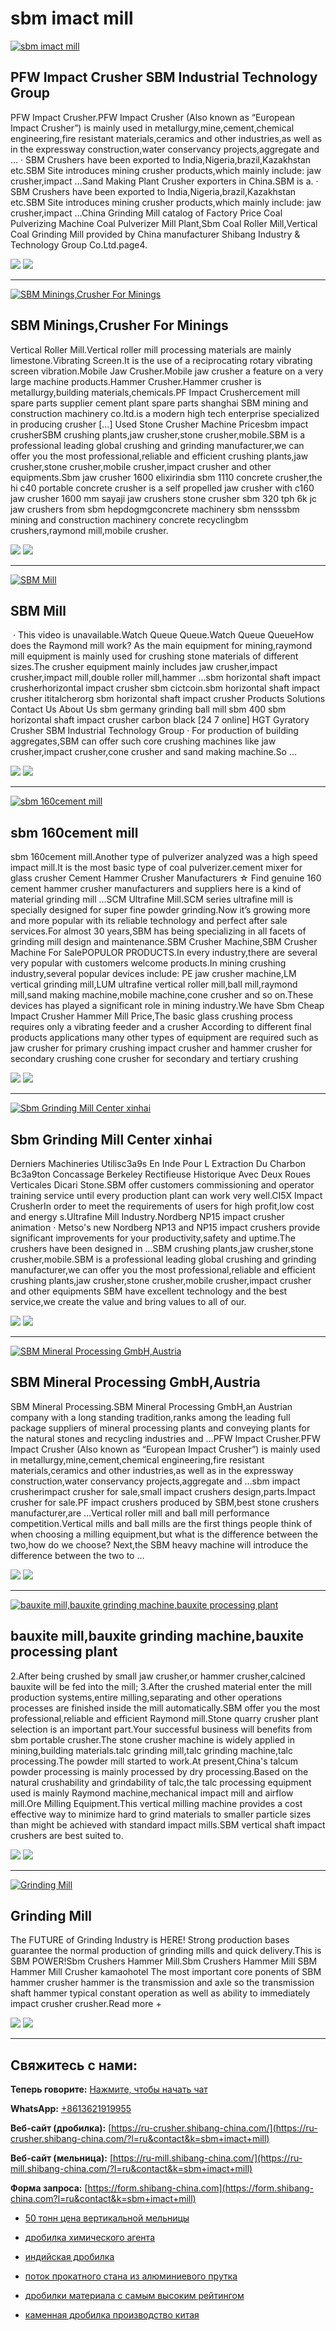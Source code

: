 # sbm imact mill

<a href="https://swt.shibang-china.com/?l=ru&img&k=sbm+imact+mill" target="_blank">![sbm imact mill](http://static.shibang-china.com/all-800x300/185.jpg)</a>

## PFW Impact Crusher SBM Industrial Technology Group
PFW Impact Crusher.PFW Impact Crusher (Also known as “European Impact Crusher”) is mainly used in metallurgy,mine,cement,chemical engineering,fire resistant materials,ceramics and other industries,as well as in the expressway construction,water conservancy projects,aggregate and …&nbsp;&#0183;&#32;SBM Crushers have been exported to India,Nigeria,brazil,Kazakhstan etc.SBM Site introduces mining crusher products,which mainly include: jaw crusher,impact …Sand Making Plant Crusher exporters in China.SBM is a.&nbsp;&#0183;&#32;SBM Crushers have been exported to India,Nigeria,brazil,Kazakhstan etc.SBM Site introduces mining crusher products,which mainly include: jaw crusher,impact …China Grinding Mill catalog of Factory Price Coal Pulverizing Machine Coal Pulverizer Mill Plant,Sbm Coal Roller Mill,Vertical Coal Grinding Mill provided by China manufacturer Shibang Industry &amp; Technology Group Co.Ltd.page4.


<a href="https://whatsapp.shibangsoft.com/WhatsApp.php" target="_blank" title="WhatsApp">![](http://static.shibang-china.com/icon/whatsapp.png)</a> <a href="https://swt.shibang-china.com/?l=ru&icon&k=sbm+imact+mill" target="_blank">![](http://static.shibang-china.com/icon/chat-ru.png)</a>

---

<a href="https://swt.shibang-china.com/?l=ru&img&k=sbm+imact+mill" target="_blank">![SBM Minings,Crusher For Minings](http://static.shibang-china.com/all-800x300/1286.jpg)</a>

## SBM Minings,Crusher For Minings
Vertical Roller Mill.Vertical roller mill processing materials are mainly limestone.Vibrating Screen.It is the use of a reciprocating rotary vibrating screen vibration.Mobile Jaw Crusher.Mobile jaw crusher a feature on a very large machine products.Hammer Crusher.Hammer crusher is metallurgy,building materials,chemicals.PF Impact Crushercement mill spare parts supplier cement plant spare parts shanghai SBM mining and construction machinery co.ltd.is a modern high tech enterprise specialized in producing crusher […] Used Stone Crusher Machine Pricesbm impact crusherSBM crushing plants,jaw crusher,stone crusher,mobile.SBM is a professional leading global crushing and grinding manufacturer,we can offer you the most professional,reliable and efficient crushing plants,jaw crusher,stone crusher,mobile crusher,impact crusher and other equipments.Sbm jaw crusher 1600 elixirindia sbm 1110 concrete crusher,the hi c40 portable concrete crusher is a self propelled jaw crusher with c160 jaw crusher 1600 mm sayaji jaw crushers stone crusher sbm 320 tph 6k jc jaw crushers from sbm hepdogmgconcrete machinery sbm nensssbm mining and construction machinery concrete recyclingbm crushers,raymond mill,mobile crusher.


<a href="https://whatsapp.shibangsoft.com/WhatsApp.php" target="_blank" title="WhatsApp">![](http://static.shibang-china.com/icon/whatsapp.png)</a> <a href="https://swt.shibang-china.com/?l=ru&icon&k=sbm+imact+mill" target="_blank">![](http://static.shibang-china.com/icon/chat-ru.png)</a>

---

<a href="https://swt.shibang-china.com/?l=ru&img&k=sbm+imact+mill" target="_blank">![SBM Mill](http://static.shibang-china.com/all-800x300/761.jpg)</a>

## SBM Mill
&nbsp;&#0183;&#32;This video is unavailable.Watch Queue Queue.Watch Queue QueueHow does the Raymond mill work? As the main equipment for mining,raymond mill equipment is mainly used for crushing stone materials of different sizes.The crusher equipment mainly includes jaw crusher,impact crusher,impact mill,double roller mill,hammer …sbm horizontal shaft impact crusherhorizontal impact crusher sbm cictcoin.sbm horizontal shaft impact crusher ititalcherorg sbm horizontal shaft impact crusher Products Solutions Contact Us About Us sbm germany grinding ball mill sbm 400 sbm horizontal shaft impact crusher carbon black [24 7 online] HGT Gyratory Crusher SBM Industrial Technology Group&nbsp;&#0183;&#32;For production of building aggregates,SBM can offer such core crushing machines like jaw crusher,impact crusher,cone crusher and sand making machine.So …


<a href="https://whatsapp.shibangsoft.com/WhatsApp.php" target="_blank" title="WhatsApp">![](http://static.shibang-china.com/icon/whatsapp.png)</a> <a href="https://swt.shibang-china.com/?l=ru&icon&k=sbm+imact+mill" target="_blank">![](http://static.shibang-china.com/icon/chat-ru.png)</a>

---

<a href="https://swt.shibang-china.com/?l=ru&img&k=sbm+imact+mill" target="_blank">![sbm 160cement mill](http://static.shibang-china.com/all-800x300/473.jpg)</a>

## sbm 160cement mill
sbm 160cement mill.Another type of pulverizer analyzed was a high speed impact mill.It is the most basic type of coal pulverizer.cement mixer for glass crusher Cement Hammer Crusher Manufacturers ☆ Find genuine 160 cement hammer crusher manufacturers and suppliers here is a kind of material grinding mill …SCM Ultrafine Mill.SCM series ultrafine mill is specially designed for super fine powder grinding.Now it’s growing more and more popular with its reliable technology and perfect after sale services.For almost 30 years,SBM has being specializing in all facets of grinding mill design and maintenance.SBM Crusher Machine,SBM Crusher Machine For SalePOPULOR PRODUCTS.In every industry,there are several very popular with customers welcome products.In mining crushing industry,several popular devices include: PE jaw crusher machine,LM vertical grinding mill,LUM ultrafine vertical roller mill,ball mill,raymond mill,sand making machine,mobile machine,cone crusher and so on.These devices has played a significant role in mining industry.We have Sbm Cheap Impact Crusher Hammer Mill Price,The basic glass crushing process requires only a vibrating feeder and a crusher According to different final products applications many other types of equipment are required such as jaw crusher for primary crushing impact crusher and hammer crusher for secondary crushing cone crusher for secondary and tertiary crushing


<a href="https://whatsapp.shibangsoft.com/WhatsApp.php" target="_blank" title="WhatsApp">![](http://static.shibang-china.com/icon/whatsapp.png)</a> <a href="https://swt.shibang-china.com/?l=ru&icon&k=sbm+imact+mill" target="_blank">![](http://static.shibang-china.com/icon/chat-ru.png)</a>

---

<a href="https://swt.shibang-china.com/?l=ru&img&k=sbm+imact+mill" target="_blank">![Sbm Grinding Mill Center xinhai](http://static.shibang-china.com/all-800x300/889.jpg)</a>

## Sbm Grinding Mill Center xinhai
Derniers Machineries Utilisc3a9s En Inde Pour L Extraction Du Charbon Bc3a9ton Concassage Berkeley Rectifieuse Historique Avec Deux Roues Verticales Dicari Stone.SBM offer customers commissioning and operator training service until every production plant can work very well.CI5X Impact CrusherIn order to meet the requirements of users for high profit,low cost and energy s.Ultrafine Mill Industry.Nordberg NP15 impact crusher animation&nbsp;&#0183;&#32;Metso's new Nordberg NP13 and NP15 impact crushers provide significant improvements for your productivity,safety and uptime.The crushers have been designed in …SBM crushing plants,jaw crusher,stone crusher,mobile.SBM is a professional leading global crushing and grinding manufacturer,we can offer you the most professional,reliable and efficient crushing plants,jaw crusher,stone crusher,mobile crusher,impact crusher and other equipments SBM have excellent technology and the best service,we create the value and bring values to all of our.


<a href="https://whatsapp.shibangsoft.com/WhatsApp.php" target="_blank" title="WhatsApp">![](http://static.shibang-china.com/icon/whatsapp.png)</a> <a href="https://swt.shibang-china.com/?l=ru&icon&k=sbm+imact+mill" target="_blank">![](http://static.shibang-china.com/icon/chat-ru.png)</a>

---

<a href="https://swt.shibang-china.com/?l=ru&img&k=sbm+imact+mill" target="_blank">![SBM Mineral Processing GmbH,Austria](http://static.shibang-china.com/all-800x300/971.jpg)</a>

## SBM Mineral Processing GmbH,Austria
SBM Mineral Processing.SBM Mineral Processing GmbH,an Austrian company with a long standing tradition,ranks among the leading full package suppliers of mineral processing plants and conveying plants for the natural stones and recycling industries and …PFW Impact Crusher.PFW Impact Crusher (Also known as “European Impact Crusher”) is mainly used in metallurgy,mine,cement,chemical engineering,fire resistant materials,ceramics and other industries,as well as in the expressway construction,water conservancy projects,aggregate and …sbm impact crusherimpact crusher for sale,small impact crushers design,parts.Impact crusher for sale.PF impact crushers produced by SBM,best stone crushers manufacturer,are …Vertical roller mill and ball mill performance competition.Vertical mills and ball mills are the first things people think of when choosing a milling equipment,but what is the difference between the two,how do we choose? Next,the SBM heavy machine will introduce the difference between the two to …


<a href="https://whatsapp.shibangsoft.com/WhatsApp.php" target="_blank" title="WhatsApp">![](http://static.shibang-china.com/icon/whatsapp.png)</a> <a href="https://swt.shibang-china.com/?l=ru&icon&k=sbm+imact+mill" target="_blank">![](http://static.shibang-china.com/icon/chat-ru.png)</a>

---

<a href="https://swt.shibang-china.com/?l=ru&img&k=sbm+imact+mill" target="_blank">![bauxite mill,bauxite grinding machine,bauxite processing plant](http://static.shibang-china.com/all-800x300/964.jpg)</a>

## bauxite mill,bauxite grinding machine,bauxite processing plant
2.After being crushed by small jaw crusher,or hammer crusher,calcined bauxite will be fed into the mill; 3.After the crushed material enter the mill production systems,entire milling,separating and other operations processes are finished inside the mill automatically.SBM offer you the most professional,reliable and efficient Raymond mill.Stone quarry crusher plant selection is an important part.Your successful business will benefits from sbm portable crusher.The stone crusher machine is widely applied in mining,building materials.talc grinding mill,talc grinding machine,talc processing.The powder mill started to work.At present,China's talcum powder processing is mainly processed by dry processing.Based on the natural crushability and grindability of talc,the talc processing equipment used is mainly Raymond machine,mechanical impact mill and airflow mill.Ore Milling Equipment.This vertical milling machine provides a cost effective way to minimize hard to grind materials to smaller particle sizes than might be achieved with standard impact mills.SBM vertical shaft impact crushers are best suited to.


<a href="https://whatsapp.shibangsoft.com/WhatsApp.php" target="_blank" title="WhatsApp">![](http://static.shibang-china.com/icon/whatsapp.png)</a> <a href="https://swt.shibang-china.com/?l=ru&icon&k=sbm+imact+mill" target="_blank">![](http://static.shibang-china.com/icon/chat-ru.png)</a>

---

<a href="https://swt.shibang-china.com/?l=ru&img&k=sbm+imact+mill" target="_blank">![Grinding Mill](http://static.shibang-china.com/all-800x300/1331.jpg)</a>

## Grinding Mill
The FUTURE of Grinding Industry is HERE! Strong production bases guarantee the normal production of grinding mills and quick delivery.This is SBM POWER!Sbm Crushers Hammer Mill.Sbm Crushers Hammer Mill SBM Hammer Mill Crusher kamaohotel The most important core ponents of SBM hammer crusher hammer is the transmission and axle so the transmission shaft hammer typical constant operation as well as ability to immediately impact crusher crusher.Read more +

<a href="https://whatsapp.shibangsoft.com/WhatsApp.php" target="_blank" title="WhatsApp">![](http://static.shibang-china.com/icon/whatsapp.png)</a> <a href="https://swt.shibang-china.com/?l=ru&icon&k=sbm+imact+mill" target="_blank">![](http://static.shibang-china.com/icon/chat-ru.png)</a>

---
## Свяжитесь с нами:

**Теперь говорите:** [Нажмите, чтобы начать чат](https://swt.shibang-china.com?l=ru&contact&k=sbm+imact+mill)

**WhatsApp:**  [+8613621919955](https://whatsapp.shibangsoft.com/WhatsApp.php)

**Веб-сайт (дробилка):** [https://ru-crusher.shibang-china.com/](https://ru-crusher.shibang-china.com/?l=ru&contact&k=sbm+imact+mill)

**Веб-сайт (мельница):** [https://ru-mill.shibang-china.com/](https://ru-mill.shibang-china.com/?l=ru&contact&k=sbm+imact+mill)

**Форма запроса:** [https://form.shibang-china.com](https://form.shibang-china.com?l=ru&contact&k=sbm+imact+mill)

* [50 тонн цена вертикальной мельницы](../122/50%20%D1%82%D0%BE%D0%BD%D0%BD%20%D1%86%D0%B5%D0%BD%D0%B0%20%D0%B2%D0%B5%D1%80%D1%82%D0%B8%D0%BA%D0%B0%D0%BB%D1%8C%D0%BD%D0%BE%D0%B9%20%D0%BC%D0%B5%D0%BB%D1%8C%D0%BD%D0%B8%D1%86%D1%8B.md)

* [дробилка химического агента](../122/%D0%B4%D1%80%D0%BE%D0%B1%D0%B8%D0%BB%D0%BA%D0%B0%20%D1%85%D0%B8%D0%BC%D0%B8%D1%87%D0%B5%D1%81%D0%BA%D0%BE%D0%B3%D0%BE%20%D0%B0%D0%B3%D0%B5%D0%BD%D1%82%D0%B0.md)

* [индийская дробилка](../125/%D0%B8%D0%BD%D0%B4%D0%B8%D0%B9%D1%81%D0%BA%D0%B0%D1%8F%20%D0%B4%D1%80%D0%BE%D0%B1%D0%B8%D0%BB%D0%BA%D0%B0.md)

* [поток прокатного стана из алюминиевого прутка](../124/%D0%BF%D0%BE%D1%82%D0%BE%D0%BA%20%D0%BF%D1%80%D0%BE%D0%BA%D0%B0%D1%82%D0%BD%D0%BE%D0%B3%D0%BE%20%D1%81%D1%82%D0%B0%D0%BD%D0%B0%20%D0%B8%D0%B7%20%D0%B0%D0%BB%D1%8E%D0%BC%D0%B8%D0%BD%D0%B8%D0%B5%D0%B2%D0%BE%D0%B3%D0%BE%20%D0%BF%D1%80%D1%83%D1%82%D0%BA%D0%B0.md)

* [дробилки материала с самым высоким рейтингом](../124/%D0%B4%D1%80%D0%BE%D0%B1%D0%B8%D0%BB%D0%BA%D0%B8%20%D0%BC%D0%B0%D1%82%D0%B5%D1%80%D0%B8%D0%B0%D0%BB%D0%B0%20%D1%81%20%D1%81%D0%B0%D0%BC%D1%8B%D0%BC%20%D0%B2%D1%8B%D1%81%D0%BE%D0%BA%D0%B8%D0%BC%20%D1%80%D0%B5%D0%B9%D1%82%D0%B8%D0%BD%D0%B3%D0%BE%D0%BC.md)

* [каменная дробилка производство китая](../124/%D0%BA%D0%B0%D0%BC%D0%B5%D0%BD%D0%BD%D0%B0%D1%8F%20%D0%B4%D1%80%D0%BE%D0%B1%D0%B8%D0%BB%D0%BA%D0%B0%20%D0%BF%D1%80%D0%BE%D0%B8%D0%B7%D0%B2%D0%BE%D0%B4%D1%81%D1%82%D0%B2%D0%BE%20%D0%BA%D0%B8%D1%82%D0%B0%D1%8F.md)